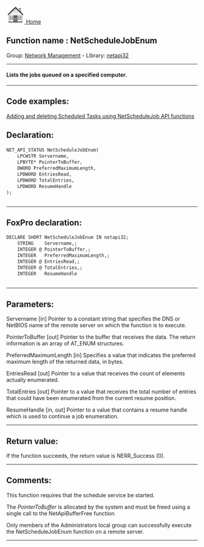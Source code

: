 [<img src="../../images/home.png"> Home ](https://github.com/VFPX/Win32API)  

## Function name : NetScheduleJobEnum
Group: [Network Management](../../functions_group.md#Network_Management)  -  Library: [netapi32](../../../libraries.md#netapi32)  
***  


#### Lists the jobs queued on a specified computer. 
***  


## Code examples:
[Adding and deleting Scheduled Tasks using NetScheduleJob API functions](../../samples/sample_490.md)  

## Declaration:
```foxpro  
NET_API_STATUS NetScheduleJobEnum(
	LPCWSTR Servername,
	LPBYTE* PointerToBuffer,
	DWORD PreferredMaximumLength,
	LPDWORD EntriesRead,
	LPDWORD TotalEntries,
	LPDWORD ResumeHandle
);
  
```  
***  


## FoxPro declaration:
```foxpro  
DECLARE SHORT NetScheduleJobEnum IN netapi32;
	STRING    Servername,;
	INTEGER @ PointerToBuffer,;
	INTEGER   PreferredMaximumLength,;
	INTEGER @ EntriesRead,;
	INTEGER @ TotalEntries,;
	INTEGER   ResumeHandle
  
```  
***  


## Parameters:
Servername 
[in] Pointer to a constant string that specifies the DNS or NetBIOS name of the remote server on which the function is to execute.

PointerToBuffer 
[out] Pointer to the buffer that receives the data. The return information is an array of AT_ENUM structures. 

PreferredMaximumLength 
[in] Specifies a value that indicates the preferred maximum length of the returned data, in bytes.

EntriesRead 
[out] Pointer to a value that receives the count of elements actually enumerated. 

TotalEntries 
[out] Pointer to a value that receives the total number of entries that could have been enumerated from the current resume position. 

ResumeHandle 
[in, out] Pointer to a value that contains a resume handle which is used to continue a job enumeration.   
***  


## Return value:
If the function succeeds, the return value is NERR_Success (0).  
***  


## Comments:
This function requires that the schedule service be started.  
  
The <Em>PointerToBuffer</Em> is allocated by the system and must be freed using a single call to the NetApiBufferFree function.   
  
Only members of the Administrators local group can successfully execute the NetScheduleJobEnum function on a remote server.  
  
***  

